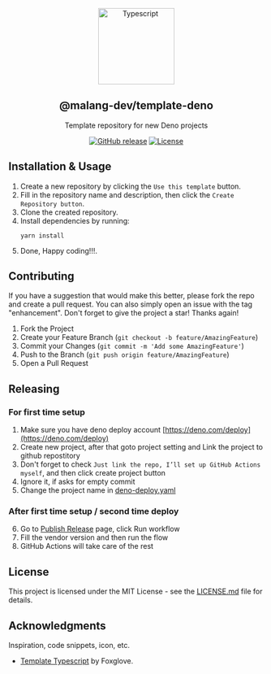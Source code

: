 <a name="readme-top"></a>

<div align="center">
  <a href="https://github.com/malang-dev/template-deno">
    <img src="https://svgshare.com/i/14V6.svg" alt="Typescript" width="150px">
  </a>
  <h2 align="center">@malang-dev/template-deno</h2>
  <div align="center">
    <p align="center">Template repository for new Deno projects</p>
    <div>
        <a href="https://github.com/malang-dev/template-deno/releases/"><img src="https://img.shields.io/github/release/malang-dev/template-deno?include_prereleases=&sort=semver&color=blue" alt="GitHub release"></a>
        <a href="https://github.com/malang-dev/template-deno#license"><img src="https://img.shields.io/badge/License-MIT-blue" alt="License"></a>
    </div>
  </div>
</div>

## Installation & Usage

1. Create a new repository by clicking the `Use this template` button.
2. Fill in the repository name and description, then click the `Create Repository button`.
3. Clone the created repository.
4. Install dependencies by running:
   ```
   yarn install
   ```
5. Done, Happy coding!!!.

## Contributing

If you have a suggestion that would make this better, please fork the repo and create a pull request. You can also simply open an issue with the tag "enhancement". Don't forget to give the project a star! Thanks again!

1. Fork the Project
2. Create your Feature Branch (`git checkout -b feature/AmazingFeature`)
3. Commit your Changes (`git commit -m 'Add some AmazingFeature'`)
4. Push to the Branch (`git push origin feature/AmazingFeature`)
5. Open a Pull Request

## Releasing

### For first time setup
1. Make sure you have deno deploy account [https://deno.com/deploy](https://deno.com/deploy)
2. Create new project, after that goto project setting and Link the project to github repostitory
3. Don't forget to check `Just link the repo, I’ll set up GitHub Actions myself`, and then click create project button
4. Ignore it, if asks for empty commit
5. Change the project name in [deno-deploy.yaml](https://github.com/malang-dev/template-deno/blob/master/.github/workflows/deno-deploy.yaml#L44)

### After first time setup / second time deploy
6. Go to [Publish Release](https://github.com/malang-dev/template-deno/actions/workflows/publish-release.yaml) page, click Run workflow
7. Fill the vendor version and then run the flow
8. GitHub Actions will take care of the rest

## License

This project is licensed under the MIT License - see the [LICENSE.md](https://github.com/malang-dev/template-deno/blob/master/LICENSE.md) file for details.

## Acknowledgments

Inspiration, code snippets, icon, etc.

- [Template Typescript](https://github.com/foxglove/template-typescript) by Foxglove.
